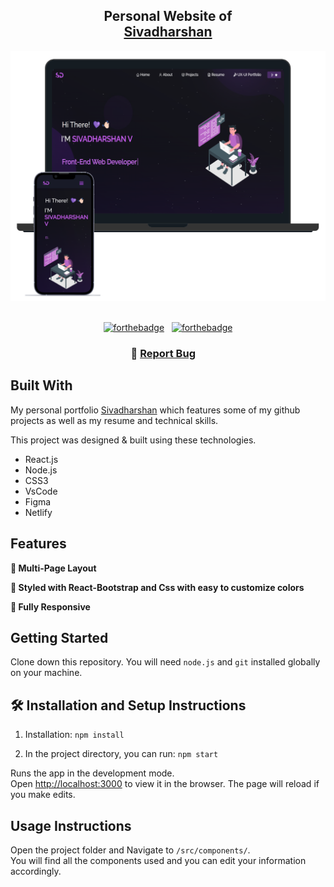 <h2 align="center">
  Personal Website of<br/>
  <a href="https://sivadharshan.netlify.app/" target="_blank">Sivadharshan</a>
</h2>
<div align="center">
  <img alt="Demo" src="./Images/readme-img1.png" />
</div>

<br/>

<center>

[![forthebadge](https://forthebadge.com/images/badges/built-with-love.svg)](https://forthebadge.com) &nbsp;
[![forthebadge](https://forthebadge.com/images/badges/made-with-javascript.svg)](https://forthebadge.com) 

</center>

<h3 align="center">
    🔹
    <a href="https://github.com/Dharshan078/sivadharshan-portfolio/issues">Report Bug</a> &nbsp; &nbsp;
</h3>


## Built With

My personal portfolio <a href="https://sivadharshan.netlify.app/" target="_blank">Sivadharshan</a> which features some of my github projects as well as my resume and technical skills.<br/>

This project was designed & built using these technologies.

- React.js
- Node.js
- CSS3
- VsCode
- Figma
- Netlify

## Features 

**📖 Multi-Page Layout**

**🎨 Styled with React-Bootstrap and Css with easy to customize colors**

**📱 Fully Responsive**

## Getting Started

Clone down this repository. You will need `node.js` and `git` installed globally on your machine.

## 🛠 Installation and Setup Instructions

1. Installation: `npm install`

2. In the project directory, you can run: `npm start`

Runs the app in the development mode.\
Open [http://localhost:3000](http://localhost:3000) to view it in the browser.
The page will reload if you make edits.

## Usage Instructions

Open the project folder and Navigate to `/src/components/`. <br/>
You will find all the components used and you can edit your information accordingly.


